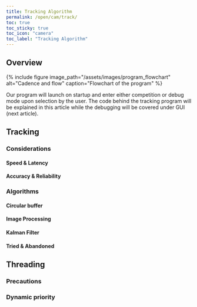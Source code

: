 ```yaml
---
title: Tracking Algorithm
permalink: /open/cam/track/
toc: true
toc_sticky: true
toc_icon: "camera"
toc_label: "Tracking Algorithm"
---
```


## Overview
{% include figure image_path="/assets/images/program_flowchart" alt="Cadence and flow" caption="Flowchart of the program" %}

Our program will launch on startup and enter either competition or debug mode upon selection by the user. The code behind the tracking program will be explained in this article while the debugging will be covered under GUI (next article).

## Tracking

### Considerations

#### Speed & Latency

#### Accuracy & Reliability

### Algorithms

#### Circular buffer

#### Image Processing

#### Kalman Filter

#### Tried & Abandoned

## Threading

### Precautions 

### Dynamic priority


